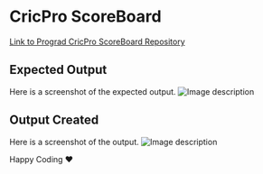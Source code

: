#  CricPro ScoreBoard

[Link to Prograd CricPro ScoreBoard Repository](https://github.com/FACEPrep-ProGrad/lab-cricpro-scoreboard/)

## Expected Output
Here is a screenshot of the expected output.
![Image description](https://i1.faceprep.in/ProGrad/cricpro.png)

## Output Created
Here is a screenshot of the output.
![Image description]("/Output/result.png")

Happy Coding ❤️
